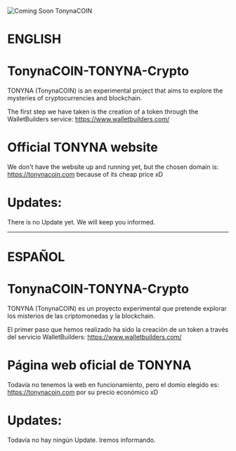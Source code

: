 ![Coming Soon TonynaCOIN](https://fabinidc.com/banner_1_tonyna.jpg)

# ENGLISH

# TonynaCOIN-TONYNA-Crypto

TONYNA (TonynaCOIN) is an experimental project that aims to explore the mysteries of cryptocurrencies and blockchain.

The first step we have taken is the creation of a token through the WalletBuilders service: https://www.walletbuilders.com/

# Official TONYNA website

We don't have the website up and running yet, but the chosen domain is: https://tonynacoin.com because of its cheap price xD

# Updates:

There is no Update yet. We will keep you informed.


***
# ESPAÑOL

# TonynaCOIN-TONYNA-Crypto

TONYNA (TonynaCOIN) es un proyecto experimental que pretende explorar los misterios de las criptomonedas y la blockchain.

El primer paso que hemos realizado ha sido la creación de un token a través del servicio WalletBuilders: https://www.walletbuilders.com/

# Página web oficial de TONYNA

Todavía no tenemos la web en funcionamiento, pero el domio elegido es: https://tonynacoin.com por su precio económico xD

# Updates:

Todavía no hay ningún Update. Iremos informando.
